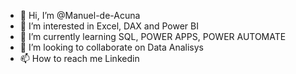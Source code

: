- 👋 Hi, I’m @Manuel-de-Acuna
- 👀 I’m interested in Excel, DAX and Power BI
- 🌱 I’m currently learning SQL, POWER APPS, POWER AUTOMATE
- 💞️ I’m looking to collaborate on Data Analisys
- 📫 How to reach me Linkedin

<!---
Manuel-de-Acuna/Manuel-de-Acuna is a ✨ special ✨ repository because its `README.md` (this file) appears on your GitHub profile.
You can click the Preview link to take a look at your changes.
--->
